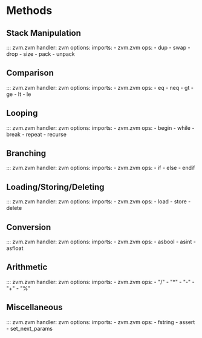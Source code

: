 # Methods

## Stack Manipulation
::: zvm.zvm
    handler: zvm
    options:
        imports:
          - zvm.zvm
        ops:
          - dup
          - swap
          - drop
          - size
          - pack
          - unpack


## Comparison
::: zvm.zvm
    handler: zvm
    options:
        imports:
          - zvm.zvm
        ops:
          - eq
          - neq
          - gt
          - ge
          - lt
          - le


## Looping
::: zvm.zvm
    handler: zvm
    options:
        imports:
          - zvm.zvm
        ops:
          - begin
          - while
          - break
          - repeat
          - recurse


## Branching
::: zvm.zvm
    handler: zvm
    options:
        imports:
          - zvm.zvm
        ops:
          - if
          - else
          - endif


## Loading/Storing/Deleting
::: zvm.zvm
    handler: zvm
    options:
        imports:
          - zvm.zvm
        ops:
          - load
          - store
          - delete


## Conversion
::: zvm.zvm
    handler: zvm
    options:
        imports:
          - zvm.zvm
        ops:
          - asbool
          - asint
          - asfloat


## Arithmetic
::: zvm.zvm
    handler: zvm
    options:
        imports:
          - zvm.zvm
        ops:
          - "/"
          - "*"
          - "-"
          - "+"
          - "%"


## Miscellaneous
::: zvm.zvm
    handler: zvm
    options:
        imports:
          - zvm.zvm
        ops:
          - fstring
          - assert
          - set_next_params
